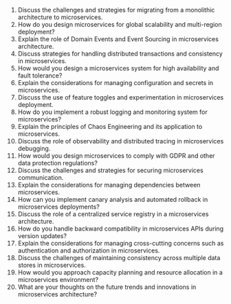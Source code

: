 1. Discuss the challenges and strategies for migrating from a monolithic architecture to microservices.
2. How do you design microservices for global scalability and multi-region deployment?
3. Explain the role of Domain Events and Event Sourcing in microservices architecture.
4. Discuss strategies for handling distributed transactions and consistency in microservices.
5. How would you design a microservices system for high availability and fault tolerance?
6. Explain the considerations for managing configuration and secrets in microservices.
7. Discuss the use of feature toggles and experimentation in microservices deployment.
8. How do you implement a robust logging and monitoring system for microservices?
9. Explain the principles of Chaos Engineering and its application to microservices.
10. Discuss the role of observability and distributed tracing in microservices debugging.
11. How would you design microservices to comply with GDPR and other data protection regulations?
12. Discuss the challenges and strategies for securing microservices communication.
13. Explain the considerations for managing dependencies between microservices.
14. How can you implement canary analysis and automated rollback in microservices deployments?
15. Discuss the role of a centralized service registry in a microservices architecture.
16. How do you handle backward compatibility in microservices APIs during version updates?
17. Explain the considerations for managing cross-cutting concerns such as authentication and authorization in microservices.
18. Discuss the challenges of maintaining consistency across multiple data stores in microservices.
19. How would you approach capacity planning and resource allocation in a microservices environment?
20. What are your thoughts on the future trends and innovations in microservices architecture?